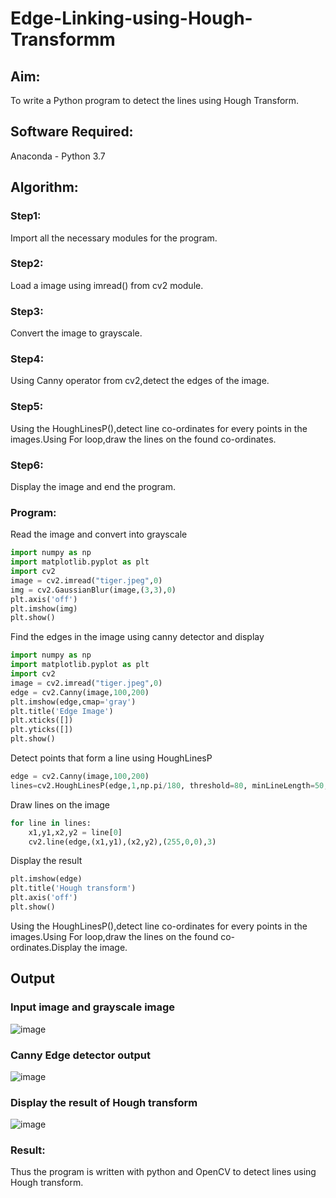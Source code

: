 # Edge-Linking-using-Hough-Transformm
## Aim:
To write a Python program to detect the lines using Hough Transform.

## Software Required:
Anaconda - Python 3.7

## Algorithm:
### Step1:
Import all the necessary modules for the program.

### Step2:
Load a image using imread() from cv2 module.

### Step3:
Convert the image to grayscale.

### Step4:
Using Canny operator from cv2,detect the edges of the image.

### Step5:
Using the HoughLinesP(),detect line co-ordinates for every points in the images.Using For loop,draw the lines on the found co-ordinates.

### Step6:
Display the image and end the program.

### Program:
Read the image and convert into grayscale
```python
import numpy as np
import matplotlib.pyplot as plt
import cv2
image = cv2.imread("tiger.jpeg",0)
img = cv2.GaussianBlur(image,(3,3),0)
plt.axis('off')
plt.imshow(img)
plt.show()
```
Find the edges in the image using canny detector and display
```python
import numpy as np
import matplotlib.pyplot as plt
import cv2
image = cv2.imread("tiger.jpeg",0)
edge = cv2.Canny(image,100,200)
plt.imshow(edge,cmap='gray')
plt.title('Edge Image')
plt.xticks([])
plt.yticks([])
plt.show()
```
Detect points that form a line using HoughLinesP
```python
edge = cv2.Canny(image,100,200)
lines=cv2.HoughLinesP(edge,1,np.pi/180, threshold=80, minLineLength=50,maxLineGap=250)
```
Draw lines on the image
```python
for line in lines:
    x1,y1,x2,y2 = line[0]
    cv2.line(edge,(x1,y1),(x2,y2),(255,0,0),3)
```
Display the result
```python
plt.imshow(edge)
plt.title('Hough transform')
plt.axis('off')
plt.show()
```

Using the HoughLinesP(),detect line co-ordinates for every points in the images.Using For loop,draw the lines on the found co-ordinates.Display the image.
## Output

### Input image and grayscale image
![image](https://github.com/MeethaPrabhu/Edge-Linking-using-Hough-Transformm/assets/119401038/da15117c-6a6b-4246-9e9c-fe35884598cb)


### Canny Edge detector output
![image](https://github.com/MeethaPrabhu/Edge-Linking-using-Hough-Transformm/assets/119401038/0ea0134b-e5f2-4722-b180-7d9c108c94f7)


### Display the result of Hough transform
![image](https://github.com/MeethaPrabhu/Edge-Linking-using-Hough-Transformm/assets/119401038/fa001e9d-f3f4-481f-bbb1-7812b70a298f)

### Result:
Thus the program is written with python and OpenCV to detect lines using Hough transform.

